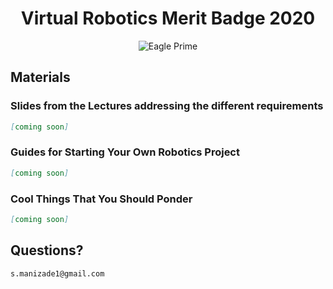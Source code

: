 <div align="center">
  <h1 align="center">Virtual Robotics Merit Badge 2020</h1>
  <img align="center" src="https://coolmaterial.com/wp-content/uploads/2019/09/MegaBots-16ft-Tall-Eagle-Prime-Battle-Robot-Is-for-Sale.jpg" alt="Eagle Prime">
</div>

## Materials

### Slides from the Lectures addressing the different requirements
```markdown
[coming soon]
```

### Guides for Starting Your Own Robotics Project
```markdown
[coming soon]
```

### Cool Things That You Should Ponder
```markdown
[coming soon]
```

## Questions?
```markdown
s.manizade1@gmail.com
